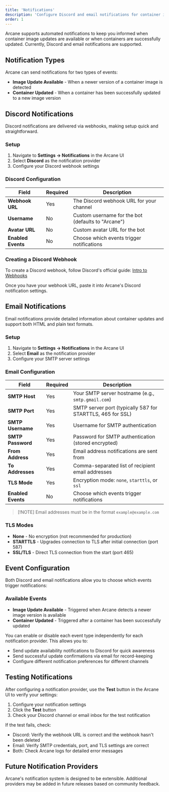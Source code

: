 ```yaml
---
title: 'Notifications'
description: 'Configure Discord and email notifications for container image updates.'
order: 1
---
```


Arcane supports automated notifications to keep you informed when container image updates are available or when containers are successfully updated. Currently, Discord and email notifications are supported.

## Notification Types

Arcane can send notifications for two types of events:

- **Image Update Available** - When a newer version of a container image is detected
- **Container Updated** - When a container has been successfully updated to a new image version

## Discord Notifications

Discord notifications are delivered via webhooks, making setup quick and straightforward.

### Setup

1. Navigate to **Settings → Notifications** in the Arcane UI
2. Select **Discord** as the notification provider
3. Configure your Discord webhook settings

### Discord Configuration

| Field | Required | Description |
|-------|----------|-------------|
| **Webhook URL** | Yes | The Discord webhook URL for your channel |
| **Username** | No | Custom username for the bot (defaults to "Arcane") |
| **Avatar URL** | No | Custom avatar URL for the bot |
| **Enabled Events** | No | Choose which events trigger notifications |

### Creating a Discord Webhook

To create a Discord webhook, follow Discord's official guide: [Intro to Webhooks](https://support.discord.com/hc/en-us/articles/228383668-Intro-to-Webhooks)

Once you have your webhook URL, paste it into Arcane's Discord notification settings.

## Email Notifications

Email notifications provide detailed information about container updates and support both HTML and plain text formats.

### Setup

1. Navigate to **Settings → Notifications** in the Arcane UI
2. Select **Email** as the notification provider
3. Configure your SMTP server settings

### Email Configuration

| Field | Required | Description |
|-------|----------|-------------|
| **SMTP Host** | Yes | Your SMTP server hostname (e.g., `smtp.gmail.com`) |
| **SMTP Port** | Yes | SMTP server port (typically 587 for STARTTLS, 465 for SSL) |
| **SMTP Username** | Yes | Username for SMTP authentication |
| **SMTP Password** | Yes | Password for SMTP authentication (stored encrypted) |
| **From Address** | Yes | Email address notifications are sent from |
| **To Addresses** | Yes | Comma-separated list of recipient email addresses |
| **TLS Mode** | Yes | Encryption mode: `none`, `starttls`, or `ssl` |
| **Enabled Events** | No | Choose which events trigger notifications |

> [!NOTE] Email addresses must be in the format `example@example.com`

### TLS Modes

- **None** - No encryption (not recommended for production)
- **STARTTLS** - Upgrades connection to TLS after initial connection (port 587)
- **SSL/TLS** - Direct TLS connection from the start (port 465)

## Event Configuration

Both Discord and email notifications allow you to choose which events trigger notifications:

### Available Events

- **Image Update Available** - Triggered when Arcane detects a newer image version is available
- **Container Updated** - Triggered after a container has been successfully updated

You can enable or disable each event type independently for each notification provider. This allows you to:

- Send update availability notifications to Discord for quick awareness
- Send successful update confirmations via email for record-keeping
- Configure different notification preferences for different channels


## Testing Notifications

After configuring a notification provider, use the **Test** button in the Arcane UI to verify your settings:

1. Configure your notification settings
2. Click the **Test** button
3. Check your Discord channel or email inbox for the test notification

If the test fails, check:
- Discord: Verify the webhook URL is correct and the webhook hasn't been deleted
- Email: Verify SMTP credentials, port, and TLS settings are correct
- Both: Check Arcane logs for detailed error messages


## Future Notification Providers

Arcane's notification system is designed to be extensible. Additional providers may be added in future releases based on community feedback.
